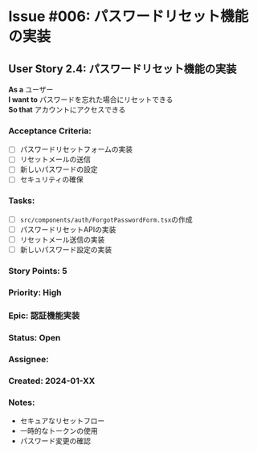 # Issue #006: パスワードリセット機能の実装

## User Story 2.4: パスワードリセット機能の実装

**As a** ユーザー  
**I want to** パスワードを忘れた場合にリセットできる  
**So that** アカウントにアクセスできる

### Acceptance Criteria:
- [ ] パスワードリセットフォームの実装
- [ ] リセットメールの送信
- [ ] 新しいパスワードの設定
- [ ] セキュリティの確保

### Tasks:
- [ ] `src/components/auth/ForgotPasswordForm.tsx`の作成
- [ ] パスワードリセットAPIの実装
- [ ] リセットメール送信の実装
- [ ] 新しいパスワード設定の実装

### Story Points: 5
### Priority: High
### Epic: 認証機能実装
### Status: Open
### Assignee: 
### Created: 2024-01-XX

### Notes:
- セキュアなリセットフロー
- 一時的なトークンの使用
- パスワード変更の確認 
